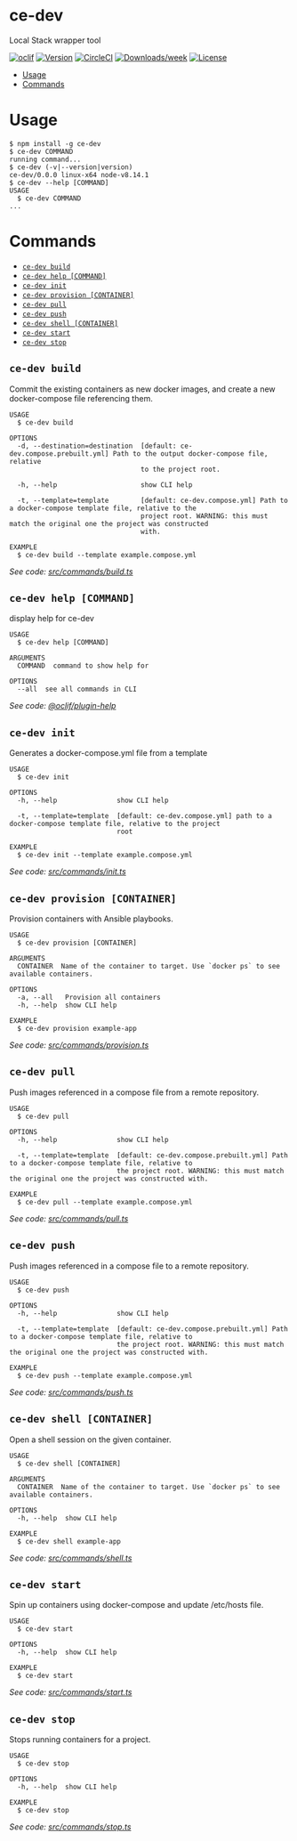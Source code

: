 ce-dev
======

Local Stack wrapper tool

[![oclif](https://img.shields.io/badge/cli-oclif-brightgreen.svg)](https://oclif.io)
[![Version](https://img.shields.io/npm/v/ce-dev.svg)](https://npmjs.org/package/ce-dev)
[![CircleCI](https://circleci.com/gh/pm98zz-c/ce-dev/tree/master.svg?style=shield)](https://circleci.com/gh/pm98zz-c/ce-dev/tree/master)
[![Downloads/week](https://img.shields.io/npm/dw/ce-dev.svg)](https://npmjs.org/package/ce-dev)
[![License](https://img.shields.io/npm/l/ce-dev.svg)](https://github.com/pm98zz-c/ce-dev/blob/master/package.json)

<!-- toc -->
* [Usage](#usage)
* [Commands](#commands)
<!-- tocstop -->
# Usage
<!-- usage -->
```sh-session
$ npm install -g ce-dev
$ ce-dev COMMAND
running command...
$ ce-dev (-v|--version|version)
ce-dev/0.0.0 linux-x64 node-v8.14.1
$ ce-dev --help [COMMAND]
USAGE
  $ ce-dev COMMAND
...
```
<!-- usagestop -->
# Commands
<!-- commands -->
* [`ce-dev build`](#ce-dev-build)
* [`ce-dev help [COMMAND]`](#ce-dev-help-command)
* [`ce-dev init`](#ce-dev-init)
* [`ce-dev provision [CONTAINER]`](#ce-dev-provision-container)
* [`ce-dev pull`](#ce-dev-pull)
* [`ce-dev push`](#ce-dev-push)
* [`ce-dev shell [CONTAINER]`](#ce-dev-shell-container)
* [`ce-dev start`](#ce-dev-start)
* [`ce-dev stop`](#ce-dev-stop)

## `ce-dev build`

Commit the existing containers as new docker images, and create a new docker-compose file referencing them.

```
USAGE
  $ ce-dev build

OPTIONS
  -d, --destination=destination  [default: ce-dev.compose.prebuilt.yml] Path to the output docker-compose file, relative
                                 to the project root.

  -h, --help                     show CLI help

  -t, --template=template        [default: ce-dev.compose.yml] Path to a docker-compose template file, relative to the
                                 project root. WARNING: this must match the original one the project was constructed
                                 with.

EXAMPLE
  $ ce-dev build --template example.compose.yml
```

_See code: [src/commands/build.ts](https://github.com/pm98zz-c/ce-dev/blob/v0.0.0/src/commands/build.ts)_

## `ce-dev help [COMMAND]`

display help for ce-dev

```
USAGE
  $ ce-dev help [COMMAND]

ARGUMENTS
  COMMAND  command to show help for

OPTIONS
  --all  see all commands in CLI
```

_See code: [@oclif/plugin-help](https://github.com/oclif/plugin-help/blob/v2.2.1/src/commands/help.ts)_

## `ce-dev init`

Generates a docker-compose.yml file from a template

```
USAGE
  $ ce-dev init

OPTIONS
  -h, --help               show CLI help

  -t, --template=template  [default: ce-dev.compose.yml] path to a docker-compose template file, relative to the project
                           root

EXAMPLE
  $ ce-dev init --template example.compose.yml
```

_See code: [src/commands/init.ts](https://github.com/pm98zz-c/ce-dev/blob/v0.0.0/src/commands/init.ts)_

## `ce-dev provision [CONTAINER]`

Provision containers with Ansible playbooks.

```
USAGE
  $ ce-dev provision [CONTAINER]

ARGUMENTS
  CONTAINER  Name of the container to target. Use `docker ps` to see available containers.

OPTIONS
  -a, --all   Provision all containers
  -h, --help  show CLI help

EXAMPLE
  $ ce-dev provision example-app
```

_See code: [src/commands/provision.ts](https://github.com/pm98zz-c/ce-dev/blob/v0.0.0/src/commands/provision.ts)_

## `ce-dev pull`

Push images referenced in a compose file from a remote repository.

```
USAGE
  $ ce-dev pull

OPTIONS
  -h, --help               show CLI help

  -t, --template=template  [default: ce-dev.compose.prebuilt.yml] Path to a docker-compose template file, relative to
                           the project root. WARNING: this must match the original one the project was constructed with.

EXAMPLE
  $ ce-dev pull --template example.compose.yml
```

_See code: [src/commands/pull.ts](https://github.com/pm98zz-c/ce-dev/blob/v0.0.0/src/commands/pull.ts)_

## `ce-dev push`

Push images referenced in a compose file to a remote repository.

```
USAGE
  $ ce-dev push

OPTIONS
  -h, --help               show CLI help

  -t, --template=template  [default: ce-dev.compose.prebuilt.yml] Path to a docker-compose template file, relative to
                           the project root. WARNING: this must match the original one the project was constructed with.

EXAMPLE
  $ ce-dev push --template example.compose.yml
```

_See code: [src/commands/push.ts](https://github.com/pm98zz-c/ce-dev/blob/v0.0.0/src/commands/push.ts)_

## `ce-dev shell [CONTAINER]`

Open a shell session on the given container.

```
USAGE
  $ ce-dev shell [CONTAINER]

ARGUMENTS
  CONTAINER  Name of the container to target. Use `docker ps` to see available containers.

OPTIONS
  -h, --help  show CLI help

EXAMPLE
  $ ce-dev shell example-app
```

_See code: [src/commands/shell.ts](https://github.com/pm98zz-c/ce-dev/blob/v0.0.0/src/commands/shell.ts)_

## `ce-dev start`

Spin up containers using docker-compose and update /etc/hosts file.

```
USAGE
  $ ce-dev start

OPTIONS
  -h, --help  show CLI help

EXAMPLE
  $ ce-dev start
```

_See code: [src/commands/start.ts](https://github.com/pm98zz-c/ce-dev/blob/v0.0.0/src/commands/start.ts)_

## `ce-dev stop`

Stops running containers for a project.

```
USAGE
  $ ce-dev stop

OPTIONS
  -h, --help  show CLI help

EXAMPLE
  $ ce-dev stop
```

_See code: [src/commands/stop.ts](https://github.com/pm98zz-c/ce-dev/blob/v0.0.0/src/commands/stop.ts)_
<!-- commandsstop -->
